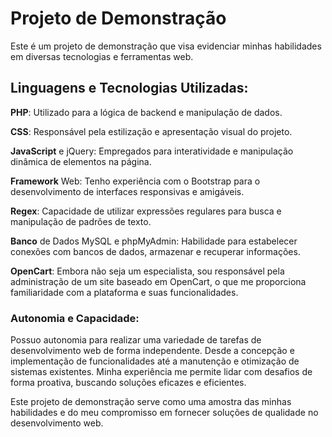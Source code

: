 # Projeto de Demonstração
Este é um projeto de demonstração que visa evidenciar minhas habilidades em diversas tecnologias e ferramentas web.

## Linguagens e Tecnologias Utilizadas:

**PHP**: Utilizado para a lógica de backend e manipulação de dados.

**CSS**: Responsável pela estilização e apresentação visual do projeto.

**JavaScript** e jQuery: Empregados para interatividade e manipulação dinâmica de elementos na página.

**Framework** Web: Tenho experiência com o Bootstrap para o desenvolvimento de interfaces responsivas e amigáveis.

**Regex**: Capacidade de utilizar expressões regulares para busca e manipulação de padrões de texto.

**Banco** de Dados MySQL e phpMyAdmin: Habilidade para estabelecer conexões com bancos de dados, armazenar e recuperar informações.

**OpenCart**: Embora não seja um especialista, sou responsável pela administração de um site baseado em OpenCart, o que me proporciona familiaridade com a plataforma e suas funcionalidades.

### Autonomia e Capacidade:
Possuo autonomia para realizar uma variedade de tarefas de desenvolvimento web de forma independente. Desde a concepção e implementação de funcionalidades até a manutenção e otimização de sistemas existentes. Minha experiência me permite lidar com desafios de forma proativa, buscando soluções eficazes e eficientes.

Este projeto de demonstração serve como uma amostra das minhas habilidades e do meu compromisso em fornecer soluções de qualidade no desenvolvimento web.